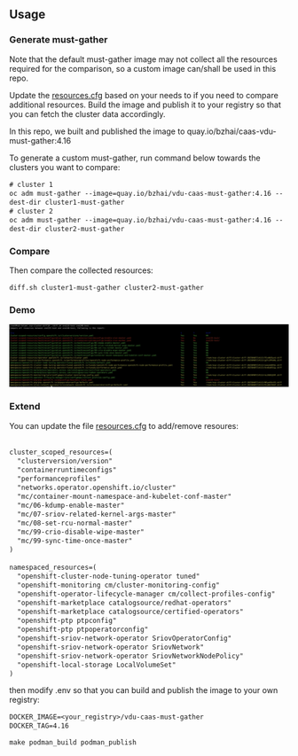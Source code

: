 ## Usage

### Generate must-gather

Note that the default must-gather image may not collect all the resources required for the comparison, so a custom 
image can/shall be used in this repo. 

Update the [resources.cfg](collection-scripts/resources.cfg) based on your needs to if you need to compare additional resources. Build the 
image and publish it to your registry so that you can fetch the cluster data accordingly. 

In this repo, we built and published the image to quay.io/bzhai/caas-vdu-must-gather:4.16

To generate a custom must-gather, run command below towards the clusters you want to compare:

```shell
# cluster 1
oc adm must-gather --image=quay.io/bzhai/vdu-caas-must-gather:4.16 --dest-dir cluster1-must-gather
# cluster 2
oc adm must-gather --image=quay.io/bzhai/vdu-caas-must-gather:4.16 --dest-dir cluster2-must-gather
```

### Compare

Then compare the collected resources:

```shell
diff.sh cluster1-must-gather cluster2-must-gather
```

### Demo

![demo](diff.jpg "cluster diff")


### Extend

You can update the file [resources.cfg](collection-scripts/resources.cfg) to add/remove resoures:
```shell

cluster_scoped_resources=(
  "clusterversion/version"
  "containerruntimeconfigs"
  "performanceprofiles"
  "networks.operator.openshift.io/cluster"
  "mc/container-mount-namespace-and-kubelet-conf-master"
  "mc/06-kdump-enable-master"
  "mc/07-sriov-related-kernel-args-master"
  "mc/08-set-rcu-normal-master"
  "mc/99-crio-disable-wipe-master"
  "mc/99-sync-time-once-master"
)

namespaced_resources=(
  "openshift-cluster-node-tuning-operator tuned"
  "openshift-monitoring cm/cluster-monitoring-config"
  "openshift-operator-lifecycle-manager cm/collect-profiles-config"
  "openshift-marketplace catalogsource/redhat-operators"
  "openshift-marketplace catalogsource/certified-operators"
  "openshift-ptp ptpconfig"
  "openshift-ptp ptpoperatorconfig"
  "openshift-sriov-network-operator SriovOperatorConfig"
  "openshift-sriov-network-operator SriovNetwork"
  "openshift-sriov-network-operator SriovNetworkNodePolicy"
  "openshift-local-storage LocalVolumeSet"
)

```

then modify .env so that you can build and publish the image to your own registry:

```
DOCKER_IMAGE=<your_registry>/vdu-caas-must-gather
DOCKER_TAG=4.16
```

```shell
make podman_build podman_publish
```
